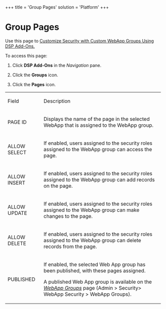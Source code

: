 +++
title = 'Group Pages'
solution = 'Platform'
+++

# Group Pages

<div class="use">

Use this page to [Customize Security with Custom WebApp Groups Using DSP
Add-Ons.](Custmize_Security_Cstm_WebAppGrps_DSP_AddOns.htm)

</div>

To access this page:

1.  Click <span style="font-weight: bold;">DSP Add-Ons</span> in the
    <span style="font-style: italic;">Navigation</span> pane.

2.  Click the <span style="font-weight: bold;">Groups</span> icon.

3.  Click the <span style="font-weight: bold;">Pages</span> icon.

<table>
<tbody>
<tr class="odd">
<td><p>Field</p></td>
<td><p>Description</p></td>
</tr>
<tr class="even">
<td><p>PAGE ID</p></td>
<td><p>Displays the name of the page in the selected WebApp that is assigned to the WebApp group.</p></td>
</tr>
<tr class="odd">
<td><p>ALLOW SELECT</p></td>
<td><p>If enabled, users assigned to the security roles assigned to the WebApp group can access the page.</p></td>
</tr>
<tr class="even">
<td><p>ALLOW INSERT</p></td>
<td><p>If enabled, users assigned to the security roles assigned to the WebApp group can add records on the page.</p></td>
</tr>
<tr class="odd">
<td><p>ALLOW UPDATE</p></td>
<td><p>If enabled, users assigned to the security roles assigned to the WebApp group can make changes to the page.</p></td>
</tr>
<tr class="even">
<td><p>ALLOW DELETE</p></td>
<td><p>If enabled, users assigned to the security roles assigned to the WebApp group can delete records from the page.</p></td>
</tr>
<tr class="odd">
<td><p>PUBLISHED</p></td>
<td><p>If enabled, the selected Web App group has been published, with these pages assigned.</p>
<p>A published Web App group is available on the <em><a href="../Sys_Admin/Page_Desc/WebApp_Groups_H.htm"><em>WebApp Groups</em></a></em> page (Admin &gt; Security&gt; WebApp Security &gt; WebApp Groups).</p></td>
</tr>
</tbody>
</table>
